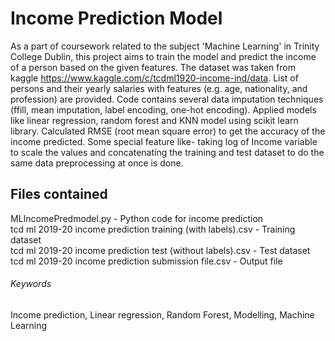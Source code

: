 # Income Prediction Model

As a part of coursework related to the subject 'Machine Learning' in Trinity College Dublin, this project aims to train the model and predict the income of a person based on the given features. The dataset was taken from kaggle https://www.kaggle.com/c/tcdml1920-income-ind/data. List of persons and their yearly salaries with features (e.g. age, nationality, and profession) are provided. Code contains several data imputation techniques (ffill, mean imputation, label encoding, one-hot encoding). Applied models like linear regression, random forest and KNN model using scikit learn library. Calculated RMSE (root mean square error) to get the accuracy of the income predicted. Some special feature like- taking log of Income variable to scale the values and concatenating the training and test dataset to do the same data preprocessing at once is done.

## Files contained
MLIncomePredmodel.py - Python code for income prediction  
tcd ml 2019-20 income prediction training (with labels).csv - Training dataset  
tcd ml 2019-20 income prediction test (without labels).csv - Test dataset  
tcd ml 2019-20 income prediction submission file.csv - Output file

###### Keywords
Income prediction, Linear regression, Random Forest, Modelling, Machine Learning
